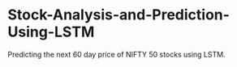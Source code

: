 # Stock-Analysis-and-Prediction-Using-LSTM
Predicting the next 60 day price of NIFTY 50 stocks using LSTM.
